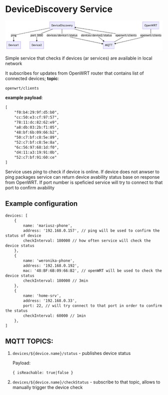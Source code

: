 # DeviceDiscovery Service

![flow](https://raw.githubusercontent.com/mariusz-kabala/home-automation/master/packages/deviceDiscovery/docs/flow.png "Flow")

Simple service that checks if devices (ar services) are available in local network

It subscribes for updates from OpenWRT router that contains list of connected devices; **topic**:

```
openwrt/clients
```

**example payload**:

```
[
    "f0:b4:29:9f:d5:b0",
    "cc:50:e3:cf:97:57",
    "78:11:dc:82:62:e9",
    "a8:db:03:2b:f1:05",
    "48:bf:6b:09:66:b2",
    "50:c7:bf:c8:5e:89",
    "52:c7:bf:c8:5e:8a",
    "6c:56:97:68:1d:f0",
    "d4:11:a3:19:91:0b",
    "52:c7:bf:91:60:ce"
]
```

Service uses _ping_ to check if device is online. If device does not anwser to ping packages service can return device avability status base on response from OpenWRT. If port number is speficied service will try to connect to that port to confirm avability

## Example configuration

```
devices: [
    {
        name: 'mariusz-phone',
        address: '192.168.0.157', // ping will be used to confirm the status of device
        checkInterval: 180000 // how often service will check the device status
    },
    {
        name: 'weronika-phone',
        address: '192.168.0.192',
        mac: '48:BF:6B:09:66:B2', // openWRT will be used to check the device status
        checkInterval: 180000 // 3min
    },
    {
        name: 'home-srv',
        address: '192.168.0.33',
        port: 22, // will try connect to that port in order to confirm the status
        checkInterval: 60000 // 1min
    },
]
```

## MQTT TOPICS:

1. `devices/${device.name}/status` - publishes device status

   Payload:

   ```
   { isReachable: true|false }
   ```

2. `devices/${device.name}/checkStatus` - subscribe to that topic, allows to manually trigger the device check

